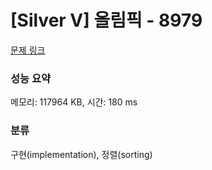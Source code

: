# [Silver V] 올림픽 - 8979 

[문제 링크](https://www.acmicpc.net/problem/8979) 

### 성능 요약

메모리: 117964 KB, 시간: 180 ms

### 분류

구현(implementation), 정렬(sorting)

